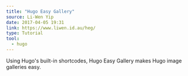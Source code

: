 ```yaml
---
title: "Hugo Easy Gallery"
source: Li-Wen Yip
date: 2017-04-05 19:31
link: https://www.liwen.id.au/heg/
type: Tutorial
tool:
  - hugo
---
```

Using Hugo's built-in shortcodes, Hugo Easy Gallery makes Hugo image galleries easy.






